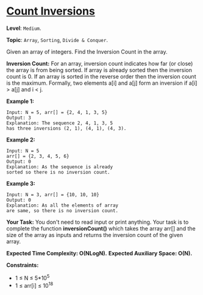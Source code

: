 # [Count Inversions](https://practice.geeksforgeeks.org/problems/inversion-of-array-1587115620/1#)

**Level**: `Medium`.

**Topic**: `Array`, `Sorting`, `Divide & Conquer`.

Given an array of integers. Find the Inversion Count in the array.

**Inversion Count:** For an array, inversion count indicates how far (or close) the array is from being sorted. If array is already sorted then the inversion count is 0. If an array is sorted in the reverse order then the inversion count is the maximum.
Formally, two elements a[i] and a[j] form an inversion if a[i] > a[j] and i < j.

**Example 1:**

```
Input: N = 5, arr[] = {2, 4, 1, 3, 5}
Output: 3
Explanation: The sequence 2, 4, 1, 3, 5
has three inversions (2, 1), (4, 1), (4, 3).
```

**Example 2:**

```
Input: N = 5
arr[] = {2, 3, 4, 5, 6}
Output: 0
Explanation: As the sequence is already
sorted so there is no inversion count.
```

**Example 3:**

```
Input: N = 3, arr[] = {10, 10, 10}
Output: 0
Explanation: As all the elements of array
are same, so there is no inversion count.
```

**Your Task:**
You don't need to read input or print anything. Your task is to complete the function **inversionCount()** which takes the array arr[] and the size of the array as inputs and returns the inversion count of the given array.

**Expected Time Complexity: O(NLogN).**
**Expected Auxiliary Space: O(N).**

**Constraints:**

-   1 ≤ N ≤ 5\*10<sup>5</sup>
-   1 ≤ arr[i] ≤ 10<sup>18</sup>
